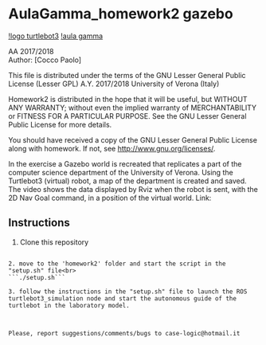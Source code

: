 # AulaGamma_homework2 gazebo
[!logo turtlebot3](https://github.com/Paolococco94/homework2/blob/master/images/AulaGamma.png)
[!aula gamma](https://github.com/Paolococco94/homework2/blob/master/images/AulaGamma.png)


AA 2017/2018<br>
Author: [Cocco Paolo]




This file is distributed under the terms of the GNU Lesser General Public License (Lesser GPL) A.Y. 2017/2018
University of Verona (Italy)

Homework2 is distributed in the hope that it will be useful, but WITHOUT ANY WARRANTY; without even the implied warranty of MERCHANTABILITY or FITNESS FOR A PARTICULAR PURPOSE. See the GNU Lesser General Public License for more details.

You should have received a copy of the GNU Lesser General Public License along with homework. If not, see http://www.gnu.org/licenses/.


In the exercise a Gazebo world is recreated that replicates a part of the computer science department of the University of Verona.
Using the Turtlebot3 (virtual) robot, a map of the department is created and saved.
The video shows the data displayed by Rviz when the robot is sent, with the 2D Nav Goal command, in a position of the virtual world.
Link: 

## Instructions

1. Clone this repository<br>
```git clone 

2. move to the 'homework2' folder and start the script in the "setup.sh" file<br>
```./setup.sh```

3. follow the instructions in the "setup.sh" file to launch the ROS turtlebot3_simulation node and start the autonomous guide of the turtlebot in the laboratory model.



Please, report suggestions/comments/bugs to case-logic@hotmail.it
